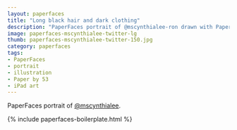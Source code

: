 ```yaml
---
layout: paperfaces
title: "Long black hair and dark clothing"
description: "PaperFaces portrait of @mscynthialee-ron drawn with Paper by 53 on an iPad."
image: paperfaces-mscynthialee-twitter-lg
thumb: paperfaces-mscynthialee-twitter-150.jpg
category: paperfaces
tags: 
- PaperFaces
- portrait
- illustration
- Paper by 53
- iPad art
---
```


PaperFaces portrait of [@mscynthialee](http://twitter.com/mscynthialee).

{% include paperfaces-boilerplate.html %}